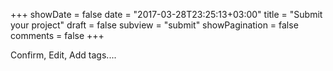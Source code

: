 +++
showDate = false
date = "2017-03-28T23:25:13+03:00"
title = "Submit your project"
draft = false
subview = "submit"
showPagination = false
comments = false
+++

Confirm, Edit, Add tags....

